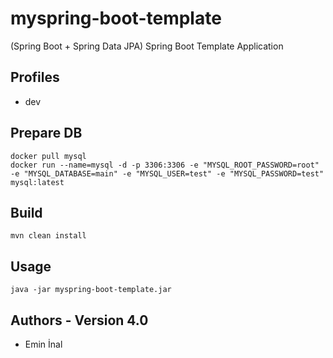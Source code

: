 # myspring-boot-template

(Spring Boot + Spring Data JPA) Spring Boot Template Application 

## Profiles
* dev

## Prepare DB
```
docker pull mysql
docker run --name=mysql -d -p 3306:3306 -e "MYSQL_ROOT_PASSWORD=root" -e "MYSQL_DATABASE=main" -e "MYSQL_USER=test" -e "MYSQL_PASSWORD=test" mysql:latest
```

## Build
```
mvn clean install
```

## Usage
```
java -jar myspring-boot-template.jar
```

## Authors - Version 4.0
* Emin İnal

